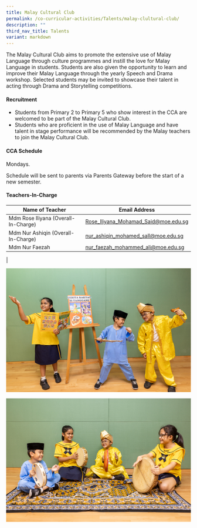 ```yaml
---
title: Malay Cultural Club
permalink: /co-curricular-activities/Talents/malay-clultural-club/
description: ""
third_nav_title: Talents
variant: markdown
---
```

The Malay Cultural Club aims to promote the extensive use of Malay Language through culture programmes and instill the love for Malay Language in students. Students are also given the opportunity to learn and improve their Malay Language through the yearly Speech and Drama workshop. Selected students may be invited to showcase their talent in acting through Drama and Storytelling competitions.

#### Recruitment
*   Students from Primary 2 to Primary 5 who show interest in the CCA are welcomed to be part of the Malay Cultural Club.
*   Students who are proficient in the use of Malay Language and have talent in stage performance will be recommended by the Malay teachers to join the Malay Cultural Club.

#### CCA Schedule
Mondays.

Schedule will be sent to parents via Parents Gateway before the start of a new semester.

#### Teachers-In-Charge

| Name of Teacher | Email Address |
|---|---|
| Mdm Rose Iliyana (Overall-In-Charge) | [Rose_Iliyana_Mohamad_Said@moe.edu.sg](mailto:Rose_Iliyana_Mohamad_Said@moe.edu.sg) |
| Mdm Nur Ashiqin (Overall-In-Charge) | [nur_ashiqin_mohamed_sall@moe.edu.sg](mailto:nur_ashiqin_mohamed_sall@moe.edu.sg) |
| Mdm Nur Faezah | [nur_faezah_mohammed_ali@moe.edu.sg](mailto:nur_faezah_mohammed_ali@moe.edu.sg) |
|

![](/images/CCA/Talent/mldrama1.jpg)

![](/images/CCA/Talent/mldrama2.jpg)